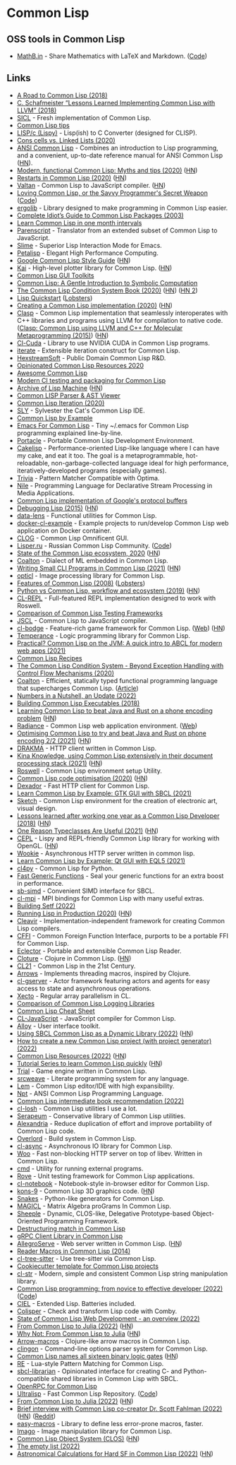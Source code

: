 # Common Lisp

## OSS tools in Common Lisp

- [MathB.in](https://mathb.in/) - Share Mathematics with LaTeX and Markdown. ([Code](https://github.com/susam/mathb))

## Links

- [A Road to Common Lisp (2018)](https://stevelosh.com/blog/2018/08/a-road-to-common-lisp/)
- [C. Schafmeister “Lessons Learned Implementing Common Lisp with LLVM” (2018)](https://www.youtube.com/watch?v=mbdXeRBbgDM)
- [SICL](https://github.com/robert-strandh/SICL) - Fresh implementation of Common Lisp.
- [Common Lisp tips](https://github.com/lisp-tips/lisp-tips)
- [LISP/c (Lispy)](https://github.com/eratosthenesia/lispc) - Lisp(ish) to C Converter (designed for CLISP).
- [Cons cells vs. Linked Lists (2020)](http://funcall.blogspot.com/2020/01/cons-cells-vs-linked-lists.html)
- [ANSI Common Lisp](http://www.paulgraham.com/acl.html?viewfullsite=1) - Combines an introduction to Lisp programming, and a convenient, up-to-date reference manual for ANSI Common Lisp ([HN](https://news.ycombinator.com/item?id=22083507)).
- [Modern, functional Common Lisp: Myths and tips (2020)](https://ambrevar.xyz/modern-common-lisp/) ([HN](https://news.ycombinator.com/item?id=22412148))
- [Restarts in Common Lisp (2020)](https://sulami.github.io/posts/common-lisp-restarts/) ([HN](https://news.ycombinator.com/item?id=22747932))
- [Valtan](https://github.com/cxxxr/valtan) - Common Lisp to JavaScript compiler. ([HN](https://news.ycombinator.com/item?id=22769346))
- [Loving Common Lisp, or the Savvy Programmer's Secret Weapon](https://leanpub.com/lovinglisp) ([Code](https://github.com/mark-watson/loving-common-lisp))
- [ergolib](https://github.com/rongarret/ergolib) - Library designed to make programming in Common Lisp easier.
- [Complete Idiot’s Guide to Common Lisp Packages (2003)](http://www.flownet.com/ron/packages.pdf)
- [Learn Common Lisp in one month intervals](https://github.com/TomLisankie/Learning-Lisp)
- [Parenscript](https://common-lisp.net/project/parenscript/) - Translator from an extended subset of Common Lisp to JavaScript.
- [Slime](https://github.com/slime/slime) - Superior Lisp Interaction Mode for Emacs.
- [Petalisp](https://github.com/marcoheisig/Petalisp) - Elegant High Performance Computing.
- [Google Common Lisp Style Guide](https://google.github.io/styleguide/lispguide.xml) ([HN](https://news.ycombinator.com/item?id=23761346))
- [Kai](https://github.com/komi1230/kai) - High-level plotter library for Common Lisp. ([HN](https://news.ycombinator.com/item?id=23757545))
- [Common Lisp GUI Toolkits](https://lispcookbook.github.io/cl-cookbook/gui.html)
- [Common Lisp: A Gentle Introduction to Symbolic Computation](https://www.cs.cmu.edu/~dst/LispBook/book.pdf)
- [The Common Lisp Condition System Book (2020)](https://www.apress.com/us/book/9781484261330) ([HN](https://news.ycombinator.com/item?id=23843525)) ([HN 2](https://news.ycombinator.com/item?id=24867548))
- [Lisp Quickstart](https://cs.gmu.edu/~sean/lisp/LispTutorial.html) ([Lobsters](https://lobste.rs/s/gb566t/lisp_quickstart))
- [Creating a Common Lisp implementation (2020)](https://www.youtube.com/watch?v=Wa81OJnlsoI) ([HN](https://news.ycombinator.com/item?id=24276881))
- [Clasp](https://github.com/clasp-developers/clasp) - Common Lisp implementation that seamlessly interoperates with C++ libraries and programs using LLVM for compilation to native code. ([Clasp: Common Lisp using LLVM and C++ for Molecular Metaprogramming (2015)](https://www.youtube.com/watch?v=8X69_42Mj-g)) ([HN](https://news.ycombinator.com/item?id=32737634))
- [Cl-Cuda](https://github.com/takagi/cl-cuda) - Library to use NVIDIA CUDA in Common Lisp programs.
- [iterate](https://common-lisp.net/project/iterate/) - Extensible iteration construct for Common Lisp.
- [HexstreamSoft](https://www.hexstreamsoft.com/) - Public Domain Common Lisp R&D.
- [Opinionated Common Lisp Resources 2020](https://gist.github.com/digikar99/a1925ad3249a431c9eecf09af2fdef8a)
- [Awesome Common Lisp](https://github.com/CodyReichert/awesome-cl)
- [Modern CI testing and packaging for Common Lisp](https://nyxt.atlas.engineer/article/continuous-testing-and-packaging.org)
- [Archive of Lisp Machine](https://github.com/jrm-code-project/LISP-Machine) ([HN](https://news.ycombinator.com/item?id=25147970))
- [Common LISP Parser & AST Viewer](https://github.com/littledivy/lisp-ast)
- [Common Lisp Iteration (2020)](https://tailrecursion.com/~alan/Lisp/CommonLispIteration.html)
- [SLY](https://github.com/joaotavora/sly) - Sylvester the Cat's Common Lisp IDE.
- [Common Lisp by Example](https://github.com/ashok-khanna/common-lisp-by-example/blob/main/Common%20Lisp%20by%20Example.pdf)
- [Emacs For Common Lisp](https://github.com/susam/emacs4cl) - Tiny ~/.emacs for Common Lisp programming explained line-by-line.
- [Portacle](https://portacle.github.io/) - Portable Common Lisp Development Environment.
- [Cakelisp](https://github.com/makuto/cakelisp) - Performance-oriented Lisp-like language where I can have my cake, and eat it too. The goal is a metaprogrammable, hot-reloadable, non-garbage-collected language ideal for high performance, iteratively-developed programs (especially games).
- [Trivia](https://github.com/guicho271828/trivia) - Pattern Matcher Compatible with Optima.
- [Nile](https://github.com/damelang/nile) - Programming Language for Declarative Stream Processing in Media Applications.
- [Common Lisp implementation of Google's protocol buffers](https://github.com/brown/protobuf)
- [Debugging Lisp (2015)](https://malisper.me/category/debugging-common-lisp/) ([HN](https://news.ycombinator.com/item?id=25661701))
- [data-lens](https://github.com/fiddlerwoaroof/data-lens) - Functional utilities for Common Lisp.
- [docker-cl-example](https://github.com/fukamachi/docker-cl-example/) - Example projects to run/develop Common Lisp web application on Docker container.
- [CLOG](https://github.com/rabbibotton/clog) - Common Lisp Omnificent GUI.
- [Lisper.ru](http://lisper.ru/) - Russian Common Lisp Community. ([Code](https://github.com/archimag/rulisp))
- [State of the Common Lisp ecosystem, 2020](https://lisp-journey.gitlab.io/blog/state-of-the-common-lisp-ecosystem-2020/) ([HN](https://news.ycombinator.com/item?id=26065511))
- [Coalton](https://github.com/stylewarning/coalton) - Dialect of ML embedded in Common Lisp.
- [Writing Small CLI Programs in Common Lisp (2021)](https://stevelosh.com/blog/2021/03/small-common-lisp-cli-programs/) ([HN](https://news.ycombinator.com/item?id=26493588))
- [opticl](https://github.com/slyrus/opticl) - Image processing library for Common Lisp.
- [Features of Common Lisp (2008)](http://random-state.net/features-of-common-lisp.html) ([Lobsters](https://lobste.rs/s/qqelbo/features_common_lisp_2008))
- [Python vs Common Lisp, workflow and ecosystem (2019)](https://lisp-journey.gitlab.io/pythonvslisp/) ([HN](https://news.ycombinator.com/item?id=27011942))
- [CL-REPL](https://github.com/koji-kojiro/cl-repl) - Full-featured REPL implementation designed to work with Roswell.
- [Comparison of Common Lisp Testing Frameworks](https://sabracrolleton.github.io/testing-framework)
- [JSCL](https://github.com/jscl-project/jscl) - Common Lisp to JavaScript compiler.
- [cl-bodge](https://github.com/borodust/cl-bodge) - Feature-rich game framework for Common Lisp. ([Web](https://borodust.org/projects/cl-bodge/)) ([HN](https://news.ycombinator.com/item?id=27621014))
- [Temperance](https://github.com/sjl/temperance) - Logic programming library for Common Lisp.
- [Practical? Common Lisp on the JVM: A quick intro to ABCL for modern web apps (2021)](https://notes.eatonphil.com/practical-common-lisp-on-the-jvm.html)
- [Common Lisp Recipes](http://weitz.de/cl-recipes/)
- [The Common Lisp Condition System - Beyond Exception Handling with Control Flow Mechanisms (2020)](https://www.apress.com/gp/book/9781484261330)
- [Coalton](https://github.com/coalton-lang/coalton) - Efficient, statically typed functional programming language that supercharges Common Lisp. ([Article](https://coalton-lang.github.io/20211010-introducing-coalton/))
- [Numbers in a Nutshell, an Update (2022)](https://coalton-lang.github.io/20220827-numbers/)
- [Building Common Lisp Executables (2018)](https://susam.in/maze/building-common-lisp-executables.html)
- [Learning Common Lisp to beat Java and Rust on a phone encoding problem](https://renato.athaydes.com/posts/revenge_of_lisp.html) ([HN](https://news.ycombinator.com/item?id=28721403))
- [Radiance](https://github.com/Shirakumo/radiance) - Common Lisp web application environment. ([Web](https://shirakumo.github.io/radiance/))
- [Optimising Common Lisp to try and beat Java and Rust on phone encoding 2/2 (2021)](https://renato.athaydes.com/posts/revenge_of_lisp-part-2.html) ([HN](https://news.ycombinator.com/item?id=28825307))
- [DRAKMA](https://github.com/edicl/drakma) - HTTP client written in Common Lisp.
- [Kina Knowledge, using Common Lisp extensively in their document processing stack (2021)](https://lisp-journey.gitlab.io/blog/lisp-interview-kina/) ([HN](https://news.ycombinator.com/item?id=28961987))
- [Roswell](https://github.com/roswell/roswell) - Common Lisp environment setup Utility.
- [Common Lisp code optimisation (2020)](https://write.as/loke/common-lisp-code-optimisation) ([HN](https://news.ycombinator.com/item?id=29140521))
- [Dexador](https://github.com/fukamachi/dexador) - Fast HTTP client for Common Lisp.
- [Learn Common Lisp by Example: GTK GUI with SBCL (2021)](https://blog.matthewdmiller.net/learn-common-lisp-by-example-gtk-gui-with-sbcl)
- [Sketch](https://github.com/vydd/sketch) - Common Lisp environment for the creation of electronic art, visual design.
- [Lessons learned after working one year as a Common Lisp Developer (2018)](https://cdagostino.io/posts/2018-03-28-one-year-common-lisp-developer-part-1-the-good.html) ([HN](https://news.ycombinator.com/item?id=29494255))
- [One Reason Typeclasses Are Useful (2021)](https://coalton-lang.github.io/20211212-typeclasses/) ([HN](https://news.ycombinator.com/item?id=29532917))
- [CEPL](https://github.com/cbaggers/cepl) - Lispy and REPL-friendly Common Lisp library for working with OpenGL. ([HN](https://news.ycombinator.com/item?id=29535450))
- [Wookie](https://github.com/orthecreedence/wookie) - Asynchronous HTTP server written in common lisp.
- [Learn Common Lisp by Example: Qt GUI with EQL5 (2021)](https://blog.matthewdmiller.net/learn-common-lisp-by-example-qt-gui-with-eql5)
- [cl4py](https://github.com/marcoheisig/cl4py) - Common Lisp for Python.
- [Fast Generic Functions](https://github.com/marcoheisig/fast-generic-functions) - Seal your generic functions for an extra boost in performance.
- [sb-simd](https://github.com/marcoheisig/sb-simd) - Convenient SIMD interface for SBCL.
- [cl-mpi](https://github.com/marcoheisig/cl-mpi) - MPI bindings for Common Lisp with many useful extras.
- [Building Setf (2022)](https://blog.veitheller.de/Building_Setf.html)
- [Running Lisp in Production (2020)](https://www.grammarly.com/blog/engineering/running-lisp-in-production/) ([HN](https://news.ycombinator.com/item?id=30172641))
- [Cleavir](https://github.com/s-expressionists/Cleavir) - Implementation-independent framework for creating Common Lisp compilers.
- [CFFI](https://github.com/cffi/cffi) - Common Foreign Function Interface, purports to be a portable FFI for Common Lisp.
- [Eclector](https://github.com/s-expressionists/Eclector) - Portable and extensible Common Lisp Reader.
- [Cloture](https://github.com/ruricolist/cloture) - Clojure in Common Lisp. ([HN](https://news.ycombinator.com/item?id=31655574))
- [CL21](https://github.com/cl21/cl21) - Common Lisp in the 21st Century.
- [Arrows](https://github.com/Harleqin/arrows) - Implements threading macros, inspired by Clojure.
- [cl-gserver](https://github.com/mdbergmann/cl-gserver) - Actor framework featuring actors and agents for easy access to state and asynchronous operations.
- [Xecto](https://github.com/pkhuong/Xecto) - Regular array parallelism in CL.
- [Comparison of Common Lisp Logging Libraries](https://sabracrolleton.github.io/logging-comparison.html)
- [Common Lisp Cheat Sheet](https://github.com/ashok-khanna/lisp-notes)
- [CL-JavaScript](https://github.com/akapav/js) - JavaScript compiler for Common Lisp.
- [Alloy](https://github.com/Shirakumo/alloy) - User interface toolkit.
- [Using SBCL Common Lisp as a Dynamic Library (2022)](https://mstmetent.blogspot.com/2022/04/using-lisp-libraries-from-other.html) ([HN](https://news.ycombinator.com/item?id=31054796))
- [How to create a new Common Lisp project (with project generator) (2022)](https://www.youtube.com/watch?v=XFc513MJjos)
- [Common Lisp Resources (2022)](https://lisp-journey.gitlab.io/resources/) ([HN](https://news.ycombinator.com/item?id=31120359))
- [Tutorial Series to learn Common Lisp quickly](https://github.com/rabbibotton/clog/blob/main/LEARN.md) ([HN](https://news.ycombinator.com/item?id=31178737))
- [Trial](https://github.com/Shirakumo/trial) - Game engine written in Common Lisp.
- [srcweave](https://github.com/justinmeiners/srcweave) - Literate programming system for any language.
- [Lem](https://github.com/lem-project/lem) - Common Lisp editor/IDE with high expansibility.
- [Npt](https://github.com/nptcl/npt) - ANSI Common Lisp Programming Language.
- [Common Lisp intermediate book recommendation (2022)](https://www.reddit.com/r/lisp/comments/uqgeit/common_lisp_intermediate_book_recommendation/)
- [cl-losh](https://github.com/sjl/cl-losh) - Common Lisp utilities I use a lot.
- [Serapeum](https://github.com/ruricolist/serapeum) - Conservative library of Common Lisp utilities.
- [Alexandria](https://alexandria.common-lisp.dev/) - Reduce duplication of effort and improve portability of Common Lisp code.
- [Overlord](https://github.com/ruricolist/overlord) - Build system in Common Lisp.
- [cl-async](https://github.com/orthecreedence/cl-async) - Asynchronous IO library for Common Lisp.
- [Woo](https://github.com/fukamachi/woo) - Fast non-blocking HTTP server on top of libev. Written in Common Lisp.
- [cmd](https://github.com/ruricolist/cmd) - Utility for running external programs.
- [Rove](https://github.com/fukamachi/rove) - Unit testing framework for Common Lisp applications.
- [cl-notebook](https://github.com/inaimathi/cl-notebook) - Notebook-style in-browser editor for Common Lisp.
- [kons-9](https://github.com/kaveh808/kons-9) - Common Lisp 3D graphics code. ([HN](https://news.ycombinator.com/item?id=32337538))
- [Snakes](https://github.com/BnMcGn/snakes) - Python-like generators for Common Lisp.
- [MAGICL](https://github.com/quil-lang/magicl) - Matrix Algebra proGrams In Common Lisp.
- [Sheeple](https://github.com/zkat/sheeple) - Dynamic, CLOS-like, Delegative Prototype-based Object-Oriented Programming Framework.
- [Destructuring match in Common Lisp](https://github.com/tfeb/dsm)
- [gRPC Client Library in Common Lisp](https://github.com/qitab/grpc)
- [AllegroServe](https://github.com/franzinc/aserve) - Web server written in Common Lisp. ([HN](https://news.ycombinator.com/item?id=32361882))
- [Reader Macros in Common Lisp (2014)](https://lisper.in/reader-macros)
- [cl-tree-sitter](https://github.com/death/cl-tree-sitter) - Use tree-sitter via Common Lisp.
- [Cookiecutter template for Common Lisp projects](https://github.com/vindarel/cl-cookieproject)
- [cl-str](https://github.com/vindarel/cl-str) - Modern, simple and consistent Common Lisp string manipulation library.
- [Common Lisp programming: from novice to effective developer (2022)](https://www.udemy.com/course/common-lisp-programming/?referralCode=2F3D698BBC4326F94358) ([Code](https://github.com/vindarel/common-lisp-course-in-videos))
- [CIEL](https://github.com/ciel-lang/CIEL) - Extended Lisp. Batteries included.
- [Colisper](https://github.com/vindarel/colisper) - Check and transform Lisp code with Comby.
- [State of Common Lisp Web Development - an overview (2022)](https://lisp-journey.gitlab.io/web-dev/)
- [From Common Lisp to Julia (2022)](https://mfiano.net/posts/2022-09-04-from-common-lisp-to-julia/) ([HN](https://news.ycombinator.com/item?id=32745318))
- [Why Not: From Common Lisp to Julia](https://gist.github.com/digikar99/24decb414ddfa15a220b27f6748165d7) ([HN](https://news.ycombinator.com/item?id=32750052))
- [Arrow-macros](https://github.com/hipeta/arrow-macros) - Clojure-like arrow macros in Common Lisp.
- [clingon](https://github.com/dnaeon/clingon) - Command-line options parser system for Common Lisp.
- [Common Lisp names all sixteen binary logic gates](https://www.cs.cmu.edu/Groups/AI/html/cltl/clm/node131.html#SECTION001670000000000000000) ([HN](https://news.ycombinator.com/item?id=32802308))
- [RE](https://github.com/massung/re) - Lua-style Pattern Matching for Common Lisp.
- [sbcl-librarian](https://github.com/quil-lang/sbcl-librarian) - Opinionated interface for creating C- and Python-compatible shared libraries in Common Lisp with SBCL.
- [OpenRPC for Common Lisp](https://github.com/40ants/openrpc)
- [Ultralisp](https://ultralisp.org/) - Fast Common Lisp Repository. ([Code](https://github.com/ultralisp/ultralisp))
- [From Common Lisp to Julia (2022)](https://mfiano.net/posts/2022-09-04-from-common-lisp-to-julia/index.html) ([HN](https://news.ycombinator.com/item?id=33519402))
- [Brief interview with Common Lisp co-creator Dr. Scott Fahlman (2022)](https://pldb.com/posts/scottFalhmanInterview.html) ([HN](https://news.ycombinator.com/item?id=33574311)) ([Reddit](https://www.reddit.com/r/lisp/comments/ystf9s/a_brief_interview_with_common_lisp_creator_dr/))
- [easy-macros](https://github.com/tdrhq/easy-macros) - Library to define less error-prone macros, faster.
- [Imago](https://github.com/tokenrove/imago) - Image manipulation library for Common Lisp.
- [Common Lisp Object System (CLOS)](https://hescaide.me/clos/) ([HN](https://news.ycombinator.com/item?id=33718011))
- [The empty list (2022)](https://www.tfeb.org/fragments/2022/12/16/the-empty-list/)
- [Astronomical Calculations for Hard SF in Common Lisp (2022)](https://borretti.me/article/astronomical-calculations-for-hard-sf-common-lisp) ([HN](https://news.ycombinator.com/item?id=34058658))
